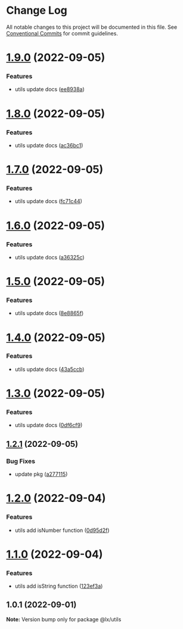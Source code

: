 # Change Log

All notable changes to this project will be documented in this file.
See [Conventional Commits](https://conventionalcommits.org) for commit guidelines.

# [1.9.0](https://github.com/PeopleWhoListenToStories/lx-lib/compare/@lx/utils@1.8.0...@lx/utils@1.9.0) (2022-09-05)


### Features

* utils update docs ([ee8938a](https://github.com/PeopleWhoListenToStories/lx-lib/commit/ee8938aab37e46fde78a2502e5e3131410e52f7b))





# [1.8.0](https://github.com/PeopleWhoListenToStories/lx-lib/compare/@lx/utils@1.7.0...@lx/utils@1.8.0) (2022-09-05)


### Features

* utils update docs ([ac36bc1](https://github.com/PeopleWhoListenToStories/lx-lib/commit/ac36bc19f59e60ee907d24c664356039174862eb))





# [1.7.0](https://github.com/PeopleWhoListenToStories/lx-lib/compare/@lx/utils@1.6.0...@lx/utils@1.7.0) (2022-09-05)


### Features

* utils update docs ([fc71c44](https://github.com/PeopleWhoListenToStories/lx-lib/commit/fc71c440164b417ba26d72ecba0f499aa087ec0e))





# [1.6.0](https://github.com/PeopleWhoListenToStories/lx-lib/compare/@lx/utils@1.5.0...@lx/utils@1.6.0) (2022-09-05)


### Features

* utils update docs ([a36325c](https://github.com/PeopleWhoListenToStories/lx-lib/commit/a36325cb4d7b8898797ce69ff91d8a128e50f6a2))





# [1.5.0](https://github.com/PeopleWhoListenToStories/lx-lib/compare/@lx/utils@1.4.0...@lx/utils@1.5.0) (2022-09-05)


### Features

* utils update docs ([8e8865f](https://github.com/PeopleWhoListenToStories/lx-lib/commit/8e8865f399a905ec6ad0f5b1c2fcd3d39825c06e))





# [1.4.0](https://github.com/PeopleWhoListenToStories/lx-lib/compare/@lx/utils@1.3.0...@lx/utils@1.4.0) (2022-09-05)


### Features

* utils update docs ([43a5ccb](https://github.com/PeopleWhoListenToStories/lx-lib/commit/43a5ccb5987df90ce1978cb781181a95936b9191))





# [1.3.0](https://github.com/PeopleWhoListenToStories/lx-lib/compare/@lx/utils@1.2.1...@lx/utils@1.3.0) (2022-09-05)


### Features

* utils update docs ([0df6cf9](https://github.com/PeopleWhoListenToStories/lx-lib/commit/0df6cf9f72ce350b279caa10c128d1310aed1089))





## [1.2.1](https://github.com/PeopleWhoListenToStories/lx-lib/compare/@lx/utils@1.2.0...@lx/utils@1.2.1) (2022-09-05)


### Bug Fixes

* update pkg ([a277115](https://github.com/PeopleWhoListenToStories/lx-lib/commit/a2771154dd32dc5d953e32c40731392693a6bebf))






# [1.2.0](https://github.com/PeopleWhoListenToStories/lx-lib/compare/@lx/utils@1.1.0...@lx/utils@1.2.0) (2022-09-04)


### Features

* utils add isNumber function ([0d95d2f](https://github.com/PeopleWhoListenToStories/lx-lib/commit/0d95d2f680ae0325e829b6444ed076890d58f365))





# [1.1.0](https://github.com/PeopleWhoListenToStories/lx-lib/compare/@lx/utils@1.0.1...@lx/utils@1.1.0) (2022-09-04)


### Features

* utils add isString function ([123ef3a](https://github.com/PeopleWhoListenToStories/lx-lib/commit/123ef3aea139cd336891e5ef738bb2f1cdcb70cf))





## 1.0.1 (2022-09-01)

**Note:** Version bump only for package @lx/utils
